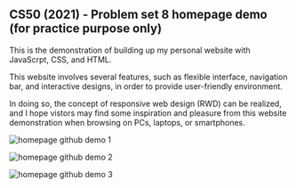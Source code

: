 ## CS50 (2021) - Problem set 8 homepage demo (for practice purpose only)
This is the demonstration of building up my personal website with JavaScrpt, CSS, and HTML.

This website involves several features, such as flexible interface, navigation bar, and interactive designs, in order to provide user-friendly environment.

In doing so, the concept of responsive web design (RWD) can be realized, and I hope vistors may find some inspiration and pleasure from this website demonstration when browsing on PCs, laptops, or smartphones.

![homepage github demo 1](https://user-images.githubusercontent.com/92590630/193338864-6c886f9e-aaf8-4d17-8001-932456ad6ae2.gif)

![homepage github demo 2](https://user-images.githubusercontent.com/92590630/193338869-12928c56-11f6-4adb-9d63-d4707c0e2f43.gif)

![homepage github demo 3](https://user-images.githubusercontent.com/92590630/193338874-9364c0c9-b30e-49df-a9bf-2371ac6e2c42.gif)
